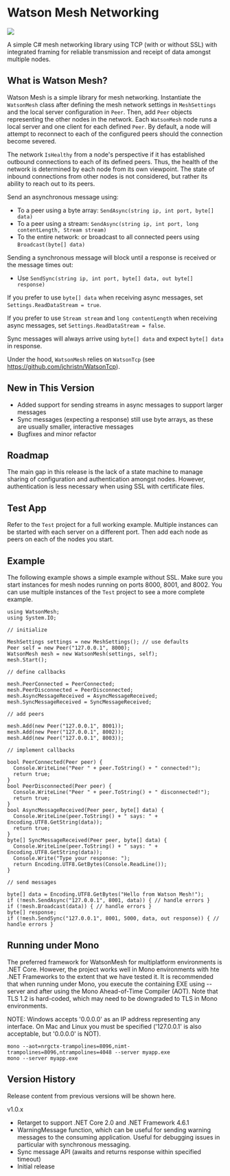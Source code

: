# Watson Mesh Networking

[![][nuget-img]][nuget]

[nuget]:     https://www.nuget.org/packages/WatsonMesh/
[nuget-img]: https://badge.fury.io/nu/Object.svg

A simple C# mesh networking library using TCP (with or without SSL) with integrated framing for reliable transmission and receipt of data amongst multiple nodes.

## What is Watson Mesh?

Watson Mesh is a simple library for mesh networking.  Instantiate the ```WatsonMesh``` class after defining the mesh network settings in ```MeshSettings``` and the local server configuration in ```Peer```.  Then, add ```Peer``` objects representing the other nodes in the network.  Each ```WatsonMesh``` node runs a local server and one client for each defined ```Peer```.  By default, a node will attempt to reconnect to each of the configured peers should the connection become severed.  

The network ```IsHealthy``` from a node's perspective if it has established outbound connections to each of its defined peers.  Thus, the health of the network is determined by each node from its own viewpoint.  The state of inbound connections from other nodes is not considered, but rather its ability to reach out to its peers.

Send an asynchronous message using:

- To a peer using a byte array: ```SendAsync(string ip, int port, byte[] data)```
- To a peer using a stream: ```SendAsync(string ip, int port, long contentLength, Stream stream)```
- To the entire network:  or broadcast to all connected peers using ```Broadcast(byte[] data)```

Sending a synchronous message will block until a response is received or the message times out:

- Use ```SendSync(string ip, int port, byte[] data, out byte[] response)```

If you prefer to use ```byte[] data``` when receiving async messages, set ```Settings.ReadDataStream = true```.

If you prefer to use ```Stream stream``` and ```long contentLength``` when receiving async messages, set ```Settings.ReadDataStream = false```.

Sync messages will always arrive using ```byte[] data``` and expect ```byte[] data``` in response.

Under the hood, ```WatsonMesh``` relies on ```WatsonTcp``` (see https://github.com/jchristn/WatsonTcp).

## New in This Version

- Added support for sending streams in async messages to support larger messages
- Sync messages (expecting a response) still use byte arrays, as these are usually smaller, interactive messages
- Bugfixes and minor refactor

## Roadmap

The main gap in this release is the lack of a state machine to manage sharing of configuration and authentication amongst nodes.  However, authentication is less necessary when using SSL with certificate files.

## Test App

Refer to the ```Test``` project for a full working example.  Multiple instances can be started with each server on a different port.  Then add each node as peers on each of the nodes you start.

## Example

The following example shows a simple example without SSL.  Make sure you start instances for mesh nodes running on ports 8000, 8001, and 8002.  You can use multiple instances of the ```Test``` project to see a more complete example. 

```
using WatsonMesh;
using System.IO;

// initialize

MeshSettings settings = new MeshSettings(); // use defaults
Peer self = new Peer("127.0.0.1", 8000);
WatsonMesh mesh = new WatsonMesh(settings, self);
mesh.Start();

// define callbacks

mesh.PeerConnected = PeerConnected;
mesh.PeerDisconnected = PeerDisconnected;
mesh.AsyncMessageReceived = AsyncMessageReceived;
mesh.SyncMessageReceived = SyncMessageReceived;

// add peers 

mesh.Add(new Peer("127.0.0.1", 8001));
mesh.Add(new Peer("127.0.0.1", 8002));
mesh.Add(new Peer("127.0.0.1", 8003));

// implement callbacks

bool PeerConnected(Peer peer) {
  Console.WriteLine("Peer " + peer.ToString() + " connected!");
  return true;
}
bool PeerDisconnected(Peer peer) {
  Console.WriteLine("Peer " + peer.ToString() + " disconnected!");
  return true;
}
bool AsyncMessageReceived(Peer peer, byte[] data) {
  Console.WriteLine(peer.ToString() + " says: " + Encoding.UTF8.GetString(data));
  return true;
}
byte[] SyncMessageReceived(Peer peer, byte[] data) {
  Console.WriteLine(peer.ToString() + " says: " + Encoding.UTF8.GetString(data));
  Console.Write("Type your response: ");
  return Encoding.UTF8.GetBytes(Console.ReadLine());
}

// send messages

byte[] data = Encoding.UTF8.GetBytes("Hello from Watson Mesh!");
if (!mesh.SendAsync("127.0.0.1", 8001, data)) { // handle errors }
if (!mesh.Broadcast(data)) { // handle errors }
byte[] response;
if (!mesh.SendSync("127.0.0.1", 8001, 5000, data, out response)) { // handle errors }
```

## Running under Mono

The preferred framework for WatsonMesh for multiplatform environments is .NET Core.  However, the project works well in Mono environments with hte .NET Frameworks to the extent that we have tested it. It is recommended that when running under Mono, you execute the containing EXE using --server and after using the Mono Ahead-of-Time Compiler (AOT).  Note that TLS 1.2 is hard-coded, which may need to be downgraded to TLS in Mono environments.

NOTE: Windows accepts '0.0.0.0' as an IP address representing any interface.  On Mac and Linux you must be specified ('127.0.0.1' is also acceptable, but '0.0.0.0' is NOT).
```
mono --aot=nrgctx-trampolines=8096,nimt-trampolines=8096,ntrampolines=4048 --server myapp.exe
mono --server myapp.exe
```
 
## Version History

Release content from previous versions will be shown here.

v1.0.x
- Retarget to support .NET Core 2.0 and .NET Framework 4.6.1
- WarningMessage function, which can be useful for sending warning messages to the consuming application.  Useful for debugging issues in particular with synchronous messaging.
- Sync message API (awaits and returns response within specified timeout)
- Initial release
